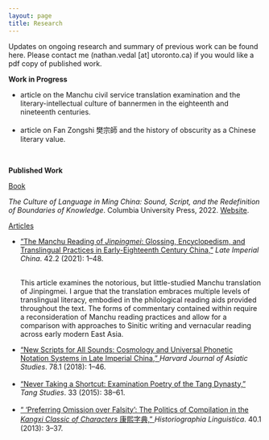 ```yaml
---
layout: page
title: Research
---
```


<p>
Updates on ongoing research and summary of previous work can be found here. Please contact me (nathan.vedal [at] utoronto.ca) if you would like a pdf copy of published work.
</p>

<p>
  <b>Work in Progress</b>
</p>

<ul>
<li>
  article on the Manchu civil service translation examination and the literary-intellectual culture of bannermen in the eighteenth and nineteenth centuries.
</li>
<br>  
  <li>
  article on Fan Zongshi 樊宗師 and the history of obscurity as a Chinese literary value.
</li>
</ul>

  <br>
<p>
<b>Published Work</b>
</p>
<p>
  <u>Book</u>
  </p>

<i>The Culture of Language in Ming China: Sound, Script, and the Redefinition of Boundaries of Knowledge</i>. Columbia University Press, 2022. <a href="https://cup.columbia.edu/book/the-culture-of-language-in-ming-china/9780231200752/"> Website</a>. 


  <u>Articles</u>

<ul>
<li>
 <a href="https://muse.jhu.edu/article/841263/"> “The Manchu Reading of <i>Jinpingmei</i>: Glossing, Encyclopedism, and Translingual Practices in Early-Eighteenth Century China,”</a> <i>Late Imperial China</i>. 42.2 (2021): 1–48.
</li>
  <br>
<p>
This article examines the notorious, but little-studied Manchu translation of Jinpingmei. I argue that the translation embraces multiple levels of translingual literacy, embodied in the philological reading aids provided throughout the text. The forms of commentary contained within require a reconsideration of Manchu reading practices and allow for a comparison with approaches to Sinitic writing and vernacular reading across early modern East Asia.  
  </p>
<li>
<a href="https://www.cambridge.org/core/journals/journal-of-asian-studies/article/abs/from-tradition-to-community-the-rise-of-contemporary-knowledge-in-late-imperial-china/30ADE583D9489E807980184EF168F8C5/“> From Tradition to Community: The Rise of Contemporary Knowledge in Late Imperial China,” </a> <i>Journal of Asian Studies</i>. 79.1 (2020): 77–101.
</li>
 <br>  
<li>
<a href="https://muse.jhu.edu/article/705115/"> “New Scripts for All Sounds: Cosmology and Universal Phonetic Notation Systems in Late Imperial China,” </a> <i>Harvard Journal of Asiatic Studies</i>. 78.1 (2018): 1–46.
</li>
 <br>   
<li>
<a href="https://www.tandfonline.com/doi/abs/10.1179/0737503415Z.00000000014?journalCode=ytng20/"> “Never Taking a Shortcut: Examination Poetry of the Tang Dynasty,” </a> <i>Tang Studies</i>. 33 (2015): 38–61.
</li>
 <br>   
<li>
<a href="https://benjamins.com/catalog/hl.40.1-2.02ved/"> “ ‘Preferring Omission over Falsity’: The Politics of Compilation in the <i>Kangxi Classic of Characters</i> 康熙字典,” </a> <i>Historiographia Linguistica</i>. 40.1 (2013): 3–37.
</li>
